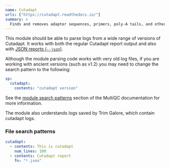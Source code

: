 ```yaml
---
name: Cutadapt
urls: ["https://cutadapt.readthedocs.io/"]
summary: >
  Finds and removes adapter sequences, primers, poly-A tails, and other types of unwanted sequences
---
```


This module should be able to parse logs from a wide range of versions of Cutadapt.
It works with both the regular Cutadapt report output and also with
[JSON reports (`--json`)](https://cutadapt.readthedocs.io/en/latest/guide.html#json-report).

Although the module parsing code works with very old log files, if you are working with
ancient versions (such as v1.2) you may need to change the search pattern to the following:

```yaml
sp:
  cutadapt:
    contents: "cutadapt version"
```

See the [module search patterns](http://multiqc.info/docs/#module-search-patterns)
section of the MultiQC documentation for more information.

The module also understands logs saved by Trim Galore, which contain cutadapt logs.

### File search patterns

```yaml
cutadapt:
  - contents: This is cutadapt
    num_lines: 100
  - contents: Cutadapt report
    fn: "*.json"
```
